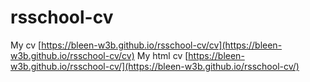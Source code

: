 # rsschool-cv
My cv [https://bleen-w3b.github.io/rsschool-cv/cv](https://bleen-w3b.github.io/rsschool-cv/cv)
My html cv [https://bleen-w3b.github.io/rsschool-cv/](https://bleen-w3b.github.io/rsschool-cv/)
